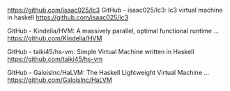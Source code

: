 https://github.com/isaac025/lc3
GitHub - isaac025/lc3: lc3 virtual machine in haskell
https://github.com/isaac025/lc3

GitHub - Kindelia/HVM: A massively parallel, optimal functional runtime ...
https://github.com/Kindelia/HVM

GitHub - taiki45/hs-vm: Simple Virtual Machine written in Haskell
https://github.com/taiki45/hs-vm

GitHub - GaloisInc/HaLVM: The Haskell Lightweight Virtual Machine ...
https://github.com/GaloisInc/HaLVM
